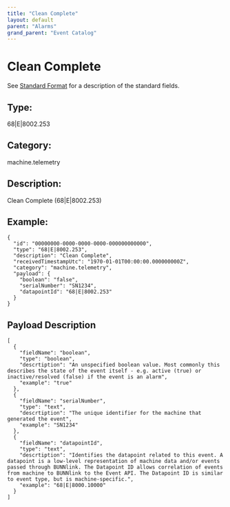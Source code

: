 ```yaml
---
title: "Clean Complete"
layout: default
parent: "Alarms"
grand_parent: "Event Catalog"
---
```


# Clean Complete

See [Standard Format](/event-subscriptions/event-format) for a description of the standard fields.

## Type:

68\|E\|8002.253

## Category:

machine.telemetry

## Description: 

Clean Complete (68\|E\|8002.253)

## Example:

```
{
  "id": "00000000-0000-0000-0000-000000000000",
  "type": "68|E|8002.253",
  "description": "Clean Complete",
  "receivedTimestampUtc": "1970-01-01T00:00:00.000000000Z",
  "category": "machine.telemetry",
  "payload": {
    "boolean": "false",
    "serialNumber": "SN1234",
    "datapointId": "68|E|8002.253"
  }
}
```

## Payload Description

```
[
  {
    "fieldName": "boolean",
    "type": "boolean",
    "descrtiption": "An unspecified boolean value. Most commonly this describes the state of the event itself - e.g. active (true) or inactive/resolved (false) if the event is an alarm",
    "example": "true"
  },
  {
    "fieldName": "serialNumber",
    "type": "text",
    "descrtiption": "The unique identifier for the machine that generated the event",
    "example": "SN1234"
  },
  {
    "fieldName": "datapointId",
    "type": "text",
    "descrtiption": "Identifies the datapoint related to this event. A datapoint is a low-level representation of machine data and/or events passed through BUNNlink. The Datapoint ID allows correlation of events from machine to BUNNlink to the Event API. The Datapoint ID is similar to event type, but is machine-specific.",
    "example": "68|E|8000.10000"
  }
]
```

